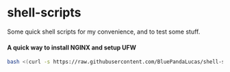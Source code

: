 # shell-scripts
 Some quick shell scripts for my convenience, and to test some stuff.

#### A quick way to install NGINX and setup UFW
```bash
bash <(curl -s https://raw.githubusercontent.com/BluePandaLucas/shell-scripts/main/nginx.sh)
```
